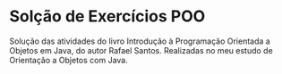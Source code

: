 # Solção de Exercícios POO
Solução das atividades do livro Introdução à Programação Orientada a Objetos em Java, do autor Rafael Santos. Realizadas no meu estudo de Orientação a Objetos com Java.
